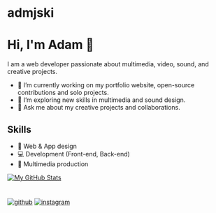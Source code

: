 # admjski

# Hi, I'm Adam 👋

I am a web developer passionate about multimedia, video, sound, and creative projects. 
- 🔭 I’m currently working on my portfolio website, open-source contributions and solo projects.
- 🌱 I’m exploring new skills in multimedia and sound design.
- 💬 Ask me about my creative projects and collaborations.

## Skills
- 🎨 Web & App design
- 💻 Development (Front-end, Back-end)
- 🎥 Multimedia production

[![My GitHub Stats](https://github-readme-stats.vercel.app/api?username=uxillary&show_icons=true&theme=dracula)](https://github.com/uxillary)
#
[![github](https://img.shields.io/badge/GitHub-000000?style=for-the-badge&logo=GitHub&logoColor=white)](https://github.com/uxillary) 
[![instagram](https://img.shields.io/badge/Instagram-E4405F?style=for-the-badge&logo=Instagram&logoColor=white)](https://www.instagram.com/admjski/)
